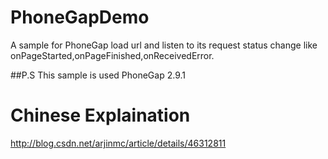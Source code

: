 # PhoneGapDemo
A sample for PhoneGap load url and listen to its request status change like onPageStarted,onPageFinished,onReceivedError.

##P.S
This sample is used PhoneGap 2.9.1

# Chinese Explaination
<a href="http://blog.csdn.net/arjinmc/article/details/46312811">http://blog.csdn.net/arjinmc/article/details/46312811</a>
